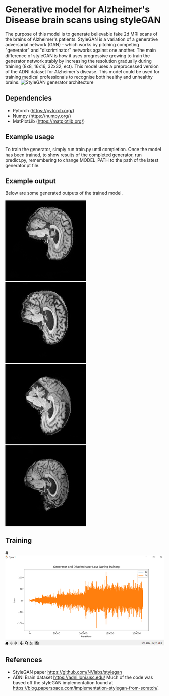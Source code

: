 # Generative model for Alzheimer's Disease brain scans using styleGAN
The purpose of this model is to generate believable fake 2d MRI scans of the brains of Alzheimer's patients.
StyleGAN is a variation of a generative adversarial network (GAN) - which works by pitching competing "generator" and "discriminator" networks against one another. The main difference of styleGAN is how it uses progressive growing to train the generator network stably by increasing the resolution gradually during training (8x8, 16x16, 32x32, ect). This model uses a preprocessed version of the ADNI dataset for Alzheimer's disease. This model could be used for training medical professionals to recognise both healthy and unhealthy brains.
![StyleGAN generator architecture](https://machinelearningmastery.com/wp-content/uploads/2019/06/Summary-of-the-StyleGAN-Generator-Model-Architecture.png)

## Dependencies
- Pytorch (https://pytorch.org/)
- Numpy (https://numpy.org/)
- MatPlotLib (https://matplotlib.org/)

## Example usage
To train the generator, simply run train.py until completion.
Once the model has been trained, to show results of the completed generator, run predict.py, remembering to change MODEL_PATH to the path of the latest generator.pt file.

## Example output
Below are some generated outputs of the trained model.

![](https://github.com/Ashom2/CSS3710_lab_report/blob/topic-recognition/recognition/images/img_0.png)
![](https://github.com/Ashom2/CSS3710_lab_report/blob/topic-recognition/recognition/images/img_2.png)
![](https://github.com/Ashom2/CSS3710_lab_report/blob/topic-recognition/recognition/images/img_4.png)
![](https://github.com/Ashom2/CSS3710_lab_report/blob/topic-recognition/recognition/images/img_6.png)

## Training
#![](https://github.com/Ashom2/CSS3710_lab_report/blob/topic-recognition/recognition/images/losses.PNG)

## References
- StyleGAN paper https://github.com/NVlabs/stylegan
- ADNI Brain dataset https://adni.loni.usc.edu/
Much of the code was based off the styleGAN implementation found at https://blog.paperspace.com/implementation-stylegan-from-scratch/.